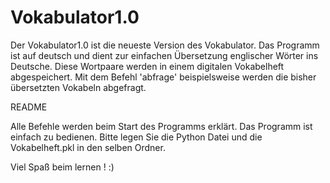 # Vokabulator1.0
Der Vokabulator1.0 ist die neueste Version des Vokabulator. Das Programm ist auf deutsch und dient zur einfachen Übersetzung englischer Wörter ins Deutsche. Diese Wortpaare werden in einem digitalen Vokabelheft abgespeichert. Mit dem Befehl 'abfrage' beispielsweise werden die bisher übersetzten Vokabeln abgefragt.

README

Alle Befehle werden beim Start des Programms erklärt. Das Programm ist einfach zu bedienen. Bitte legen Sie 
die Python Datei und die Vokabelheft.pkl in den selben Ordner. 

Viel Spaß beim lernen ! :)
